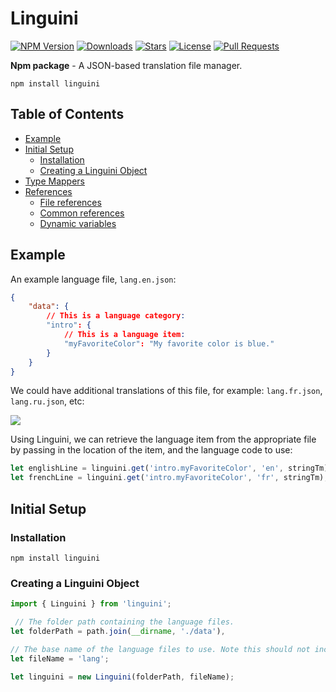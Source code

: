 # Linguini

[![NPM Version](https://img.shields.io/npm/v/linguini.svg?maxAge=3600)](https://www.npmjs.com/package/linguini)
[![Downloads](https://img.shields.io/npm/dt/linguini.svg?maxAge=3600)](https://www.npmjs.com/package/linguini)
[![Stars](https://img.shields.io/github/stars/KevinNovak/Linguini.svg)](https://github.com/KevinNovak/Linguini/stargazers)
[![License](https://img.shields.io/badge/license-MIT-blue)](https://opensource.org/licenses/MIT)
[![Pull Requests](https://img.shields.io/badge/Pull%20Requests-Welcome!-brightgreen)](https://github.com/KevinNovak/Linguini/pulls)

**Npm package** - A JSON-based translation file manager.

`npm install linguini`

## Table of Contents

-   [Example](#example)
-   [Initial Setup](#initial-setup)
    -   [Installation](#installation)
    -   [Creating a Linguini Object](#creating-a-linguini-object)
-   [Type Mappers](#type-mappers)
-   [References](#references)
    -   [File references](#file-references)
    -   [Common references](#common-references)
    -   [Dynamic variables](#dynamic-variables)

## Example

An example language file, `lang.en.json`:

```json
{
    "data": {
        // This is a language category:
        "intro": {
            // This is a language item:
            "myFavoriteColor": "My favorite color is blue."
        }
    }
}
```

We could have additional translations of this file, for example: `lang.fr.json`, `lang.ru.json`, etc:

![](https://i.imgur.com/l3CMVe8.png)

Using Linguini, we can retrieve the language item from the appropriate file by passing in the location of the item, and the language code to use:

```ts
let englishLine = linguini.get('intro.myFavoriteColor', 'en', stringTm); // "My favorite color is blue."
let frenchLine = linguini.get('intro.myFavoriteColor', 'fr', stringTm); // "Ma couleur préférée est le bleu."
```

## Initial Setup

### Installation

`npm install linguini`

### Creating a Linguini Object

```ts
import { Linguini } from 'linguini';

 // The folder path containing the language files.
let folderPath = path.join(__dirname, './data'),

// The base name of the language files to use. Note this should not include any file extensions or language codes.
let fileName = 'lang';

let linguini = new Linguini(folderPath, fileName);
```
